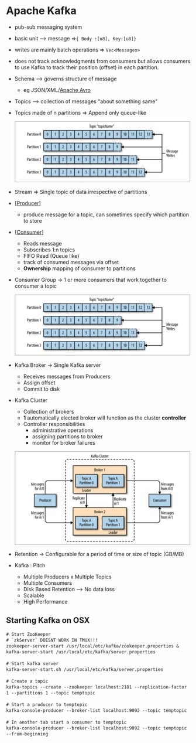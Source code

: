 # Apache Kafka

- pub-sub messaging system
- basic unit --> message =>`{ Body :[u8], Key:[u8]}`
- writes are mainly batch operations => `Vec<Messages>`
- does not track acknowledgments from consumers but allows consumers to use Kafka to track their position (offset) in each partition.
- Schema --> governs structure of message
  - eg JSON/XML/[Apache Avro](https://avro.apache.org/docs/current/)
- Topics --> collection of messages "about something same"
- Topics made of n partitions => Append only queue-like

  ![](assets/images/kafka/topic.png)

- Stream => Single topic of data irrespective of partitions
- [[Producer]]
  - produce message for a topic, can sometimes specify which partition to store
- [[Consumer]]
  - Reads message
  - Subscribes 1:n topics
  - FIFO Read (Queue like)
  - track of consumed messages via offset
  - **Ownership** mapping of consumer to partitions
- Consumer Group -> 1 or more consumers that work together to consumer a topic

  ![](assets/images/kafka/consumer_groups.png)

- Kafka Broker -> Single Kafka server
  - Receives messages from Producers
  - Assign offset
  - Commit to disk
- Kafka Cluster

  - Collection of brokers
  - **1** automatically elected broker will function as the cluster **controller**
  - Controller responsibilities
    - administrative operations
    - assigning partitions to broker
    - monitor for broker failures

  ![](assets/images/kafka/kafka_cluster.png)

- Retention -> Configurable for a period of time or size of topic (GB/MB)
- Kafka : Pitch

  - Multiple Producers x Multiple Topics
  - Multiple Consumers
  - Disk Based Retention --> No data loss
  - Scalable
  - High Performance

## Starting Kafka on OSX

```shell
# Start ZooKeeper
# `zkServer` DOESNT WORK IN TMUX!!!
zookeeper-server-start /usr/local/etc/kafka/zookeeper.properties & kafka-server-start /usr/local/etc/kafka/server.properties

# Start kafka server
kafka-server-start.sh /usr/local/etc/kafka/server.properties

# Create a topic
kafka-topics --create --zookeeper localhost:2181 --replication-factor 1 --partitions 1 --topic temptopic

# Start a producer to temptopic
kafka-console-producer --broker-list localhost:9092 --topic temptopic

# In another tab start a consumer to temptopic
kafka-console-producer --broker-list localhost:9092 --topic temptopic --from-beginning
```

[//begin]: # "Autogenerated link references for markdown compatibility"
[Producer]: producer "Producer"
[Consumer]: consumer "Consumer"
[//end]: # "Autogenerated link references"
